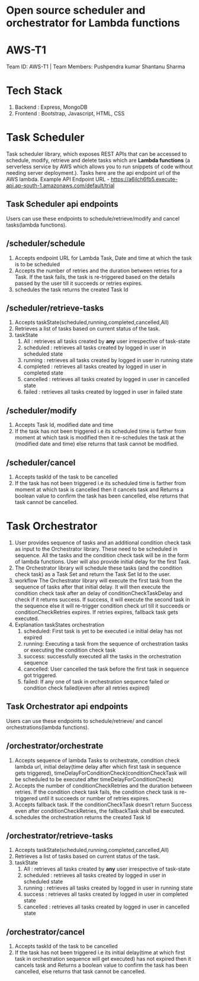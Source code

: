 # Open source scheduler and orchestrator for Lambda functions

# AWS-T1
Team ID: AWS-T1 | Team Members: Pushpendra kumar Shantanu Sharma

# Tech Stack
1.  Backend  : Express, MongoDB
2.  Frontend : Bootstrap, Javascript, HTML, CSS

# Task Scheduler
Task scheduler library, which exposes REST APIs that can be accessed to schedule, modify, retrieve and delete tasks which are **Lambda functions** (a serverless service by AWS which allows you to run snippets of code without needing server deployment.). Tasks here are the api endpoint url of the AWS lambda. Example API Endpoint URL - https://a6ilch6fb5.execute-api.ap-south-1.amazonaws.com/default/trial

## Task Scheduler api endpoints
Users can use these endpoints to schedule/retrieve/modify and cancel tasks(lambda functions).

## /scheduler/schedule
1. Accepts endpoint URL for Lambda Task, Date and time at which the task is to be scheduled
2. Accepts the number of retries and the duration between retries for a Task. If the    task fails, the task is re-triggered based on the details passed by the user till it succeeds or retries expires.
3. schedules the task returns the created Task Id

## /scheduler/retrieve-tasks
1.  Accepts taskState(scheduled,running,completed,cancelled,All)
2.  Retrieves a list of tasks based on current status of the task.
3.  taskState
    1.  All        : retrieves all tasks created by **any** user irrespective of task-state
    2.  scheduled  : retrieves all tasks created by logged in user in scheduled state
    3.  running    : retrieves all tasks created by logged in user in running state
    4.  completed  : retrieves all tasks created by logged in user in completed state
    5.  cancelled  : retrieves all tasks created by logged in user in cancelled state
    6.  failed     : retrieves all tasks created by logged in user in failed state

## /scheduler/modify
1.  Accepts Task Id, modified date and time 
2.  If the task has not been triggered i.e its scheduled time is farther from moment at which task is modified then it re-schedules the task at the (modified date and time) else returns that task cannot be modified.

## /scheduler/cancel
1.  Accepts taskId of the task to be cancelled
2.  If the task has not been triggered i.e its scheduled time is farther from moment at which task is cancelled then it cancels task and Returns a boolean value to confirm the task has been cancelled, else returns that task cannot be cancelled.

# Task Orchestrator
1.  User provides sequence of tasks and an additional condition check task as input to the Orchestrator library. These need to be scheduled in sequence. All the tasks and the condition check task will be in the form of lambda functions. User will also provide initial delay for the first Task.
2.  The Orchestrator library will schedule these tasks (and the condition check task) as a Task Set and return the Task Set Id to the user.
3.  workflow
    The Orchestrator library will execute the first task from the sequence of tasks after that initial delay. It will then execute the condition check task after an delay of conditionCheckTaskDelay and check if it returns success. If success, it will execute the second task in the sequence else it will re-trigger condition check url till it succeeds or conditionCheckRetries expires. If retries expires, fallback task gets executed.
4.  Explanation taskStates orchestration
    1. scheduled: First task is yet to be executed i.e initial delay has not expired
    2. running: Executing a task from the sequence of orchestration tasks or executing the condition check task 
    3. success: successfully executed all the tasks in the orchestration sequence
    4. cancelled: User cancelled the task before the first task in sequence got triggered.  
    5. failed: If any one of task in orchestration sequence failed or condition check failed(even after all retries expired)

## Task Orchestrator api endpoints
Users can use these endpoints to schedule/retrieve/ and cancel orchestrations(lambda functions).

## /orchestrator/orchestrate
1. Accepts sequence of lambda Tasks to orchestrate, condition check lambda url, initial delay(time delay after which first task in sequence gets triggered), timeDelayForConditionCheck(conditionCheckTask will be scheduled to be executed after timeDelayForConditionCheck)
2. Accepts the number of conditionCheckRetries and the duration between retries. If the  condition check task fails, the condition check task is re-triggered until it succeeds or number of retries expires. 
3. Accepts fallback task. If the conditionCheckTask doesn’t return Success even after conditionCheckRetries, the fallbackTask shall be executed.
4. schedules the orchestration returns the created Task Id

## /orchestrator/retrieve-tasks
1.  Accepts taskState(scheduled,running,completed,cancelled,All)
2.  Retrieves a list of tasks based on current status of the task. 
3.  taskState
    1.  All        : retrieves all tasks created by **any** user irrespective of task-state
    2.  scheduled  : retrieves all tasks created by logged in user in scheduled state
    3.  running    : retrieves all tasks created by logged in user in running state
    4.  success    : retrieves all tasks created by logged in user in completed state
    5.  cancelled  : retrieves all tasks created by logged in user in cancelled state

## /orchestrator/cancel
1.  Accepts taskId of the task to be cancelled
2.  If the task has not been triggered i.e its initial delay(time at which first task in orchestration sequence will get executed) has not expired then it cancels task and Returns a boolean value to confirm the task has been cancelled, else returns that task cannot be cancelled.

